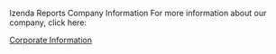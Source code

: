 Izenda Reports Company Information
For more information about our company, click here:

[Corporate Information](http://www.izenda.com/company/)